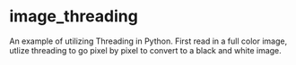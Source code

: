 # image_threading
An example of utilizing Threading in Python. First read in a full color image, utlize threading to go pixel by pixel to convert to a black and white image.
